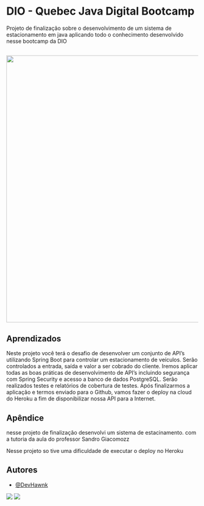 
# DIO - Quebec Java Digital Bootcamp

Projeto de  finalização sobre o desenvolvimento de um sistema de estacionamento em java aplicando todo o conhecimento desenvolvido nesse bootcamp da DIO

##

<div align="center">
<img src="https://user-images.githubusercontent.com/103498566/200047843-30209530-e287-467b-accb-d558c33b219f.jpg" width="700px" />
</div>

##
  
  
## Aprendizados

Neste projeto você terá o desafio de desenvolver um conjunto de API’s utilizando Spring Boot para controlar um estacionamento de veículos. Serão controlados a entrada, saída e valor a ser cobrado do cliente. Iremos aplicar todas as boas práticas de desenvolvimento de API’s incluindo segurança com Spring Security e acesso a banco de dados PostgreSQL. Serão realizados testes e relatórios de cobertura de testes. Após finalizarmos a aplicação e termos enviado para o Github, vamos fazer o deploy na cloud do Heroku a fim de disponibilizar nossa API para a Internet.

## Apêndice

nesse projeto de finalização  desenvolvi um sistema de estacinamento.
com a tutoria da aula do professor Sandro Giacomozz 

Nesse projeto so tive uma dificuldade de executar o deploy no Heroku


## Autores

- [@DevHawnk](https://github.com/DevHawnk)
<div>
 
<a href= "www.linkedin.com/in/wesley-souza-pereira-381756223/" target= "_blank"><img src="https://img.shields.io/static/v1?message=LinkedIn&logo=linkedin&label=&color=0077B5&logoColor=white&labelColor=&style=for-the-badge" target="_blank"></a>
 <a href= "" target= "_blank"><img src="https://img.shields.io/static/v1?message=Instagram&logo=instagram&label=&color=E4405F&logoColor=white&labelColor=&style=for-the-badge" target="_blank"></a>
 </div>

